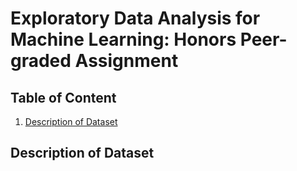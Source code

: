 **<h1>Exploratory Data Analysis for Machine Learning: Honors Peer-graded Assignment**</h1>
<h2>Table of Content</h2>
<ol>
  <li><a href="description-of-dataset">Description of Dataset</a></li>
</ol>

<h2>Description of Dataset</h2>
